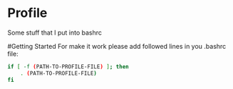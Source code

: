 # Profile
Some stuff that I put into bashrc


#Getting Started
For make it work please add followed lines in you .bashrc file:

```bash
if [ -f (PATH-TO-PROFILE-FILE) ]; then
    . (PATH-TO-PROFILE-FILE)
fi
```


